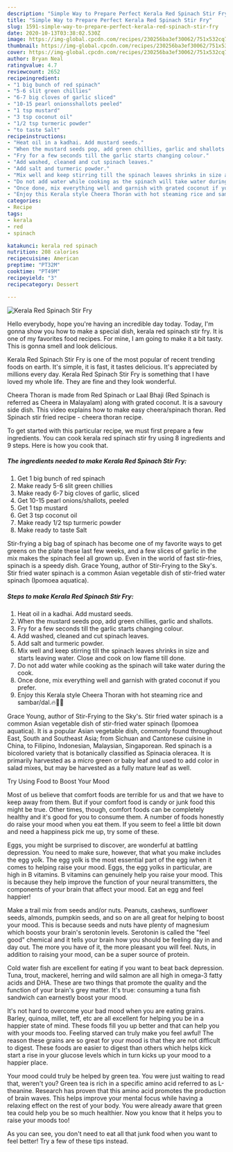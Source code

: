```yaml
---
description: "Simple Way to Prepare Perfect Kerala Red Spinach Stir Fry"
title: "Simple Way to Prepare Perfect Kerala Red Spinach Stir Fry"
slug: 1591-simple-way-to-prepare-perfect-kerala-red-spinach-stir-fry
date: 2020-10-13T03:38:02.530Z
image: https://img-global.cpcdn.com/recipes/230256ba3ef30062/751x532cq70/kerala-red-spinach-stir-fry-recipe-main-photo.jpg
thumbnail: https://img-global.cpcdn.com/recipes/230256ba3ef30062/751x532cq70/kerala-red-spinach-stir-fry-recipe-main-photo.jpg
cover: https://img-global.cpcdn.com/recipes/230256ba3ef30062/751x532cq70/kerala-red-spinach-stir-fry-recipe-main-photo.jpg
author: Bryan Neal
ratingvalue: 4.7
reviewcount: 2652
recipeingredient:
- "1 big bunch of red spinach"
- "5-6 slit green chillies"
- "6-7 big cloves of garlic sliced"
- "10-15 pearl onionsshallots peeled"
- "1 tsp mustard"
- "3 tsp coconut oil"
- "1/2 tsp turmeric powder"
- "to taste Salt"
recipeinstructions:
- "Heat oil in a kadhai. Add mustard seeds."
- "When the mustard seeds pop, add green chillies, garlic and shallots."
- "Fry for a few seconds till the garlic starts changing colour."
- "Add washed, cleaned and cut spinach leaves."
- "Add salt and turmeric powder."
- "Mix well and keep stirring till the spinach leaves shrinks in size and starts leaving water. Close and cook on low flame till done."
- "Do not add water while cooking as the spinach will take water during the cook."
- "Once done, mix everything well and garnish with grated coconut if you prefer."
- "Enjoy this Kerala style Cheera Thoran with hot steaming rice and sambar/dal.🔥🍚😋"
categories:
- Recipe
tags:
- kerala
- red
- spinach

katakunci: kerala red spinach 
nutrition: 208 calories
recipecuisine: American
preptime: "PT32M"
cooktime: "PT49M"
recipeyield: "3"
recipecategory: Dessert

---
```



![Kerala Red Spinach Stir Fry](https://img-global.cpcdn.com/recipes/230256ba3ef30062/751x532cq70/kerala-red-spinach-stir-fry-recipe-main-photo.jpg)

Hello everybody, hope you're having an incredible day today. Today, I'm gonna show you how to make a special dish, kerala red spinach stir fry. It is one of my favorites food recipes. For mine, I am going to make it a bit tasty. This is gonna smell and look delicious.

Kerala Red Spinach Stir Fry is one of the most popular of recent trending foods on earth. It's simple, it is fast, it tastes delicious. It's appreciated by millions every day. Kerala Red Spinach Stir Fry is something that I have loved my whole life. They are fine and they look wonderful.

Cheera Thoran is made from Red Spinach or Laal Bhaji (Red Spinach is referred as Cheera in Malayalam) along with grated coconut. It is a savoury side dish. This video explains how to make easy cheera/spinach thoran. Red Spinach stir fried recipe - cheera thoran recipe.


To get started with this particular recipe, we must first prepare a few ingredients. You can cook kerala red spinach stir fry using 8 ingredients and 9 steps. Here is how you cook that.

<!--inarticleads1-->

##### The ingredients needed to make Kerala Red Spinach Stir Fry:

1. Get 1 big bunch of red spinach
1. Make ready 5-6 slit green chillies
1. Make ready 6-7 big cloves of garlic, sliced
1. Get 10-15 pearl onions/shallots, peeled
1. Get 1 tsp mustard
1. Get 3 tsp coconut oil
1. Make ready 1/2 tsp turmeric powder
1. Make ready to taste Salt


Stir-frying a big bag of spinach has become one of my favorite ways to get greens on the plate these last few weeks, and a few slices of garlic in the mix makes the spinach feel all grown up. Even in the world of fast stir-fries, spinach is a speedy dish. Grace Young, author of Stir-Frying to the Sky&#39;s. Stir fried water spinach is a common Asian vegetable dish of stir-fried water spinach (Ipomoea aquatica). 

<!--inarticleads2-->

##### Steps to make Kerala Red Spinach Stir Fry:

1. Heat oil in a kadhai. Add mustard seeds.
1. When the mustard seeds pop, add green chillies, garlic and shallots.
1. Fry for a few seconds till the garlic starts changing colour.
1. Add washed, cleaned and cut spinach leaves.
1. Add salt and turmeric powder.
1. Mix well and keep stirring till the spinach leaves shrinks in size and starts leaving water. Close and cook on low flame till done.
1. Do not add water while cooking as the spinach will take water during the cook.
1. Once done, mix everything well and garnish with grated coconut if you prefer.
1. Enjoy this Kerala style Cheera Thoran with hot steaming rice and sambar/dal.🔥🍚😋


Grace Young, author of Stir-Frying to the Sky&#39;s. Stir fried water spinach is a common Asian vegetable dish of stir-fried water spinach (Ipomoea aquatica). It is a popular Asian vegetable dish, commonly found throughout East, South and Southeast Asia; from Sichuan and Cantonese cuisine in China, to Filipino, Indonesian, Malaysian, Singaporean. Red spinach is a bicolored variety that is botanically classified as Spinacia oleracea. It is primarily harvested as a micro green or baby leaf and used to add color in salad mixes, but may be harvested as a fully mature leaf as well. 

Try Using Food to Boost Your Mood


Most of us believe that comfort foods are terrible for us and that we have to keep away from them. But if your comfort food is candy or junk food this might be true. Other times, though, comfort foods can be completely healthy and it's good for you to consume them. A number of foods honestly do raise your mood when you eat them. If you seem to feel a little bit down and need a happiness pick me up, try some of these.

Eggs, you might be surprised to discover, are wonderful at battling depression. You need to make sure, however, that what you make includes the egg yolk. The egg yolk is the most essential part of the egg iwhen it comes to helping raise your mood. Eggs, the egg yolks in particular, are high in B vitamins. B vitamins can genuinely help you raise your mood. This is because they help improve the function of your neural transmitters, the components of your brain that affect your mood. Eat an egg and feel happier!

Make a trail mix from seeds and/or nuts. Peanuts, cashews, sunflower seeds, almonds, pumpkin seeds, and so on are all great for helping to boost your mood. This is because seeds and nuts have plenty of magnesium which boosts your brain's serotonin levels. Serotonin is called the "feel good" chemical and it tells your brain how you should be feeling day in and day out. The more you have of it, the more pleasant you will feel. Nuts, in addition to raising your mood, can be a super source of protein.

Cold water fish are excellent for eating if you want to beat back depression. Tuna, trout, mackerel, herring and wild salmon are all high in omega-3 fatty acids and DHA. These are two things that promote the quality and the function of your brain's grey matter. It's true: consuming a tuna fish sandwich can earnestly boost your mood. 

It's not hard to overcome your bad mood when you are eating grains. Barley, quinoa, millet, teff, etc are all excellent for helping you be in a happier state of mind. These foods fill you up better and that can help you with your moods too. Feeling starved can truly make you feel awful! The reason these grains are so great for your mood is that they are not difficult to digest. These foods are easier to digest than others which helps kick start a rise in your glucose levels which in turn kicks up your mood to a happier place.

Your mood could truly be helped by green tea. You were just waiting to read that, weren't you? Green tea is rich in a specific amino acid referred to as L-theanine. Research has proven that this amino acid promotes the production of brain waves. This helps improve your mental focus while having a relaxing effect on the rest of your body. You were already aware that green tea could help you be so much healthier. Now you know that it helps you to raise your moods too!

As you can see, you don't need to eat all that junk food when you want to feel better! Try  a few  of  these  tips  instead.


